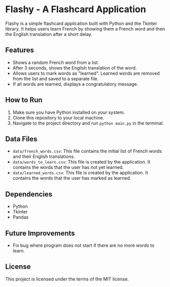 # Flashy - A Flashcard Application

Flashy is a simple flashcard application built with Python and the Tkinter library. It helps users learn French by showing them a French word and then the English translation after a short delay.

## Features

- Shows a random French word from a list.
- After 3 seconds, shows the English translation of the word.
- Allows users to mark words as "learned". Learned words are removed from the list and saved to a separate file.
- If all words are learned, displays a congratulatory message.

## How to Run

1. Make sure you have Python installed on your system.
2. Clone this repository to your local machine.
3. Navigate to the project directory and run `python main.py` in the terminal.

## Data Files

- `data/french_words.csv`: This file contains the initial list of French words and their English translations.
- `data/words_to_learn.csv`: This file is created by the application. It contains the words that the user has not yet learned.
- `data/learned_words.csv`: This file is created by the application. It contains the words that the user has marked as learned.

## Dependencies

- Python
- Tkinter
- Pandas

## Future Improvements

- Fix bug where program does not start if there are no more words to learn.

## License

This project is licensed under the terms of the MIT license.